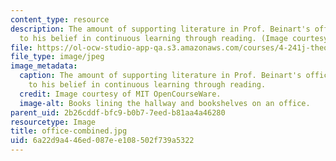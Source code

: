 ```yaml
---
content_type: resource
description: The amount of supporting literature in Prof. Beinart's office is testament
  to his belief in continuous learning through reading. (Image courtesy of MIT OpenCourseWare.)
file: https://ol-ocw-studio-app-qa.s3.amazonaws.com/courses/4-241j-theory-of-city-form-spring-2013/6a22d9a446ed087ee108502f739a5322_office-combined.jpg
file_type: image/jpeg
image_metadata:
  caption: The amount of supporting literature in Prof. Beinart's office is testament
    to his belief in continuous learning through reading.
  credit: Image courtesy of MIT OpenCourseWare.
  image-alt: Books lining the hallway and bookshelves on an office.
parent_uid: 2b26cddf-bfc9-b0b7-7eed-b81aa4a46280
resourcetype: Image
title: office-combined.jpg
uid: 6a22d9a4-46ed-087e-e108-502f739a5322
---
```


